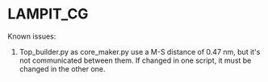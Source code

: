 # LAMPIT_CG

Known issues:
1. Top_builder.py as core_maker.py use a M-S distance of 0.47 nm, but it's not communicated between them. If changed in one script, it must be changed in the other one.
